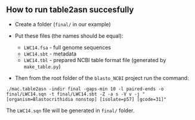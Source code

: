 ## How to run table2asn succesfully

* Create a folder (`final/` in our example)
* Put these files (the names should be equal):
  * `LWC14.fsa` - full genome sequences
  * `LWC14.sbt` - metadata
  * `LWC14.tbl` - prepared NCBI table format file (generated by `make_table.py`)

* Then from the root folder of the `blasto_NCBI` project run the command:

```
./mac.table2asn -indir final -gaps-min 10 -l paired-ends -o final/LWC14.sqn -t final/LWC14.sbt -Z -a s -V v -j "[organism=Blastocrithidia nonstop] [isolate=p57] [gcode=31]"
```

The `LWC14.sqn` file will be generated in `final/` folder.
